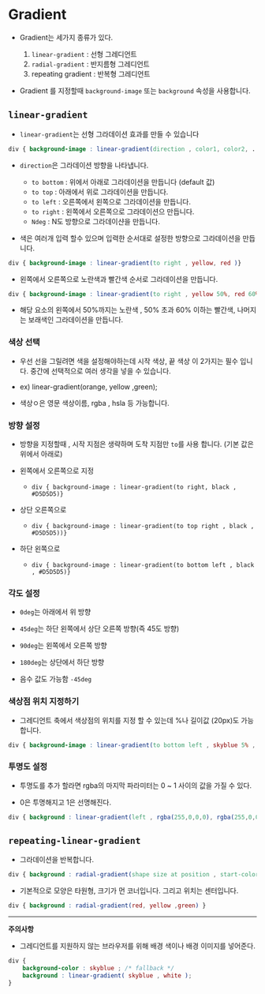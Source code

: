 # Gradient

- Gradient는 세가지 종류가 있다.
    1. `linear-gradient` : 선형 그레디언트
    1. `radial-gradient` : 반지름형 그레디언트
    1. repeating gradient : 반복형 그레디언트

- Gradient 를 지정할때 `background-image` 또는 `background` 속성을 사용합니다.

## `linear-gradient`

- `linear-gradient`는 선형 그라데이션 효과를 만들 수 있습니다

```css
div { background-image : linear-gradient(direction , color1, color2, ...,color3 )}
```

- `direction`은 그라데이션 방향을 나타냅니다.
    - `to bottom` : 위에서 아래로 그라데이션을 만듭니다 (default 값)
    - `to top` : 아래에서 위로 그라데이션을 만듭니다.
    - `to left` : 오른쪽에서 왼쪽으로 그라데이션을 만듭니다.
    - `to right` : 왼쪽에서 오른쪽으로 그라데이션으 만듭니다.
    - `Ndeg` : N도 방향으로 그라데이샨을 만듭니다.

- 색은 여러개 입력 할수 있으며 입력한 순서대로 설정한 방향으로 그라데이션을 만듭니다.

```css
div { background-image : linear-gradient(to right , yellow, red )}
```

- 왼쪽에서 오른쪽으로 노란색과 빨간색 순서로 그라데이션을 만듭니다.

```css
div { background-image : linear-gradient(to right , yellow 50%, red 60% , purple )}
```

- 해당 요소의 왼쪽에서 50%까지는 노란색 , 50% 초과 60% 이하는 빨간색, 나머지는 보래색인 그라데이션을 만듭니다.

### 색상 선택

- 우선 선을 그릴려면 색을 설정해야하는데 시작 색상, 끝 색상 이 2가지는 필수 입니다. 중간에 선택적으로 여러 생각을 넣을 수 있습니다.

- ex) linear-gradient(orange, yellow ,green);

- 색상ㅇ은 영문 색상이름, rgba , hsla 등 가능합니다.

### 방향 설정

- 방향을 지정할때 , 시작 지점은 생략하며 도착 지점만 `to`를 사용 합니다. (기본 값은 위에서 아래로)

- 왼쪽에서 오른쪽으로 지정
    - `div { background-image : linear-gradient(to right, black , #D5D5D5)}`
- 상단 오른쪽으로
    - `div { background-image : linear-gradient(to top right , black , #D5D5D5))}`
- 하단 왼쪽으로
    - `div { background-image : linear-gradient(to bottom left , black , #D5D5D5)}`

### 각도 설정

- `0deg`는 아래에서 위 방향

- `45deg`는 하단 왼쪽에서 상단 오른쪽 방향(즉 45도 방향)

- `90deg`는 왼쪽에서 오른쪽 방향

- `180deg`는 상단에서 하단 방향

- 음수 값도 가능함 `-45deg`

### 색상점 위치 지정하기

- 그레디언트 축에서 색상점의 위치를 지정 할 수 있는데 %나 길이값 (20px)도 가능합니다.

```css
div { background-image : linear-gradient(to bottom left , skyblue 5% , green 20% , white )}
```

### 투명도 설정

- 투명도를 추가 할라면 rgba의 마지막 파라미터는 0 ~ 1 사이의 값을 가질 수 있다.

- 0은 투명해지고 1은 선명해진다.

```css
div { background : linear-gradient(left , rgba(255,0,0,0), rgba(255,0,0,1))}
```

## `repeating-linear-gradient`

- 그라데이션을 반복합니다.

```css
div { background : radial-gradient(shape size at position , start-color , ..., last-color ) }
```

- 기본적으로 모양은 타원형, 크기가 먼 코너입니다. 그리고 위치는 센터입니다.

```css
div { background : radial-gradient(red, yellow ,green) }
```

- - -

**주의사항**

- 그레디언트를 지원하지 않는 브라우저를 위해 배경 색이나 배경 이미지를 넣어준다.

```css
div {
    background-color : skyblue ; /* fallback */
    background : linear-gradient( skyblue , white );
}
```



